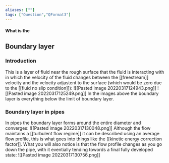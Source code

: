 ```yaml
---
aliases: [""]
tags: ["Question","QFormat3"]
---
```


#### What is the
## Boundary layer
### Introduction
This is a layer of fluid near the rough surface that the fluid is interacting with in which the velocity of the fluid changes between the [[freestream]] velocity and the velocity adjastent to the surface (which would be zero due to the [[fluid no slip condition]]):
![[Pasted image 20220317124943.png]]
![[Pasted image 20220317125249.png]]
In the images above the boundary layer is everything below the limit of boundary layer.

### Boundary layer in pipes
In pipes the boundary layer forms around the entire diameter and converges:
![[Pasted image 20220317130048.png]]
Although the flow maintains a [[turbulent flow regime]] it can be described using an average flow profile, this is what goes into things like the [[kinetic energy correction factor]]. 
What you will also notice is that the flow profile changes as you go down the pipe, with it eventially tending towords a final fully developed state:
![[Pasted image 20220317130756.png]]

### 